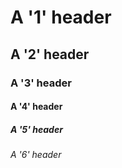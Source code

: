 # A '1' header
##  A '2' header
###  A '3' header
####  A '4' header
#####  A '5' header
######  A '6' header

